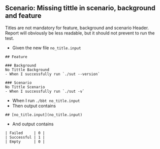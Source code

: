 ## Scenario: Missing tittle in scenario, background and feature

Titles are not mandatory for feature, background and scenario Header.
Report will obviously be less readable, but it should not prevent to run the test.

- Given the new file `no_title.input`
```
## Feature

### Background
No Tittle Background
- When I successfully run `./sut --version`

### Scenario
No Tittle Scenario
- When I successfully run `./sut -v`
```

- When I run `./bbt no_title.input`
- Then output contains 
```
## [no_title.input](no_title.input)  
```
- And output contains 
```
| Failed     | 0 |
| Successful | 1 |
| Empty      | 0 |
```